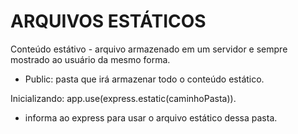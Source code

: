 # ARQUIVOS ESTÁTICOS

Conteúdo estátivo - arquivo armazenado em um servidor e sempre mostrado ao usuário da mesmo forma.
- Public: pasta que irá armazenar todo o conteúdo estático.

Inicializando: app.use(express.estatic(caminhoPasta)).
- informa ao express para usar o arquivo estático dessa pasta.